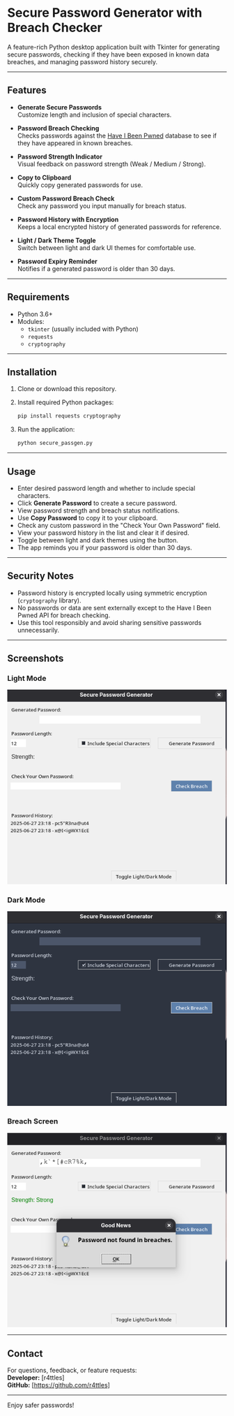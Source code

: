 # Secure Password Generator with Breach Checker

A feature-rich Python desktop application built with Tkinter for generating secure passwords, checking if they have been exposed in known data breaches, and managing password history securely.

---

## Features

- **Generate Secure Passwords**  
  Customize length and inclusion of special characters.

- **Password Breach Checking**  
  Checks passwords against the [Have I Been Pwned](https://haveibeenpwned.com/API/v3#PwnedPasswords) database to see if they have appeared in known breaches.

- **Password Strength Indicator**  
  Visual feedback on password strength (Weak / Medium / Strong).

- **Copy to Clipboard**  
  Quickly copy generated passwords for use.

- **Custom Password Breach Check**  
  Check any password you input manually for breach status.

- **Password History with Encryption**  
  Keeps a local encrypted history of generated passwords for reference.

- **Light / Dark Theme Toggle**  
  Switch between light and dark UI themes for comfortable use.

- **Password Expiry Reminder**  
  Notifies if a generated password is older than 30 days.

---

## Requirements

- Python 3.6+  
- Modules:  
  - `tkinter` (usually included with Python)  
  - `requests`  
  - `cryptography`

---

## Installation

1. Clone or download this repository.

2. Install required Python packages:

   ```bash
   pip install requests cryptography
   ```

3. Run the application:

   ```bash
   python secure_passgen.py
   ```

---

## Usage

- Enter desired password length and whether to include special characters.  
- Click **Generate Password** to create a secure password.  
- View password strength and breach status notifications.  
- Use **Copy Password** to copy it to your clipboard.  
- Check any custom password in the "Check Your Own Password" field.  
- View your password history in the list and clear it if desired.  
- Toggle between light and dark themes using the button.  
- The app reminds you if your password is older than 30 days.

---

## Security Notes

- Password history is encrypted locally using symmetric encryption (`cryptography` library).  
- No passwords or data are sent externally except to the Have I Been Pwned API for breach checking.  
- Use this tool responsibly and avoid sharing sensitive passwords unnecessarily.

---

## Screenshots

### Light Mode

![Light Mode](screenshots/light_mode.png)

### Dark Mode

![Dark Mode](screenshots/dark_mode.png)

### Breach Screen

![Breach Screen](screenshots/no_breach.png)

---

## Contact

For questions, feedback, or feature requests:  
**Developer:** [r4ttles]  
**GitHub:** [https://github.com/r4ttles]

---

Enjoy safer passwords!
